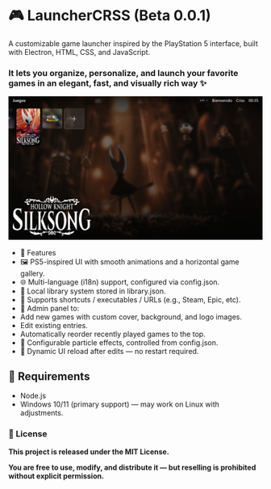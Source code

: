 # 🎮 LauncherCRSS (Beta 0.0.1)

A customizable game launcher inspired by the PlayStation 5 interface, built with Electron, HTML, CSS, and JavaScript.
### It lets you organize, personalize, and launch your favorite games in an elegant, fast, and visually rich way ✨

![LauncherCRSS Screenshot](./assets/screenshot.png)


* 🚀 Features
* 🖼️ PS5-inspired UI with smooth animations and a horizontal game gallery.
* 🌐 Multi-language (i18n) support, configured via config.json.
* 🧠 Local library system stored in library.json.
* 📎 Supports shortcuts / executables / URLs (e.g., Steam, Epic, etc).
* 🧰 Admin panel to:
* Add new games with custom cover, background, and logo images.
* Edit existing entries.
* Automatically reorder recently played games to the top.
* 🌌 Configurable particle effects, controlled from config.json.
* 🔄 Dynamic UI reload after edits — no restart required.

## 🧰 Requirements

* Node.js
* Windows 10/11 (primary support) — may work on Linux with adjustments.

### 📝 License

__This project is released under the MIT License.__

__You are free to use, modify, and distribute it — but reselling is prohibited without explicit permission.__
